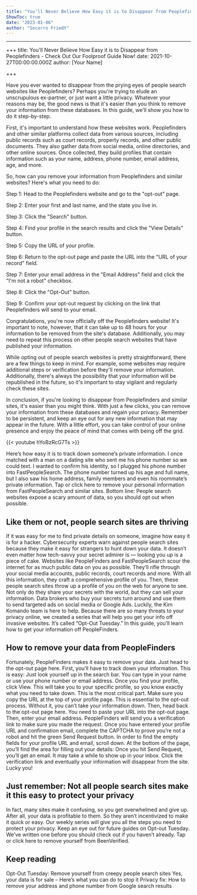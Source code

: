 ```yaml
---
title: "You'll Never Believe How Easy it is to Disappear from Peoplefinders - Check Out Our Foolproof Guide Now!"
ShowToc: true 
date: "2023-01-06"
author: "Socorro Friedt"
---
```

*****
+++ title: You'll Never Believe How Easy it is to Disappear from Peoplefinders - Check Out Our Foolproof Guide Now!
date: 2021-10-27T00:00:00.000Z
author: [Your Name]

+++

Have you ever wanted to disappear from the prying eyes of people search websites like Peoplefinders? Perhaps you're trying to elude an unscrupulous ex-partner, or just want a little privacy. Whatever your reasons may be, the good news is that it's easier than you think to remove your information from these databases. In this guide, we'll show you how to do it step-by-step.

First, it's important to understand how these websites work. Peoplefinders and other similar platforms collect data from various sources, including public records such as court records, property records, and other public documents. They also gather data from social media, online directories, and other online sources. Once collected, they build profiles that contain information such as your name, address, phone number, email address, age, and more.

So, how can you remove your information from Peoplefinders and similar websites? Here's what you need to do:

Step 1: Head to the Peoplefinders website and go to the "opt-out" page.

Step 2: Enter your first and last name, and the state you live in.

Step 3: Click the "Search" button.

Step 4: Find your profile in the search results and click the "View Details" button.

Step 5: Copy the URL of your profile.

Step 6: Return to the opt-out page and paste the URL into the "URL of your record" field.

Step 7: Enter your email address in the "Email Address" field and click the "I'm not a robot" checkbox.

Step 8: Click the "Opt-Out" button.

Step 9: Confirm your opt-out request by clicking on the link that Peoplefinders will send to your email.

Congratulations, you're now officially off the Peoplefinders website! It's important to note, however, that it can take up to 48 hours for your information to be removed from the site's database. Additionally, you may need to repeat this process on other people search websites that have published your information.

While opting out of people search websites is pretty straightforward, there are a few things to keep in mind. For example, some websites may require additional steps or verification before they'll remove your information. Additionally, there's always the possibility that your information will be republished in the future, so it's important to stay vigilant and regularly check these sites.

In conclusion, if you're looking to disappear from Peoplefinders and similar sites, it's easier than you might think. With just a few clicks, you can remove your information from these databases and regain your privacy. Remember to be persistent, and keep an eye out for any new information that may appear in the future. With a little effort, you can take control of your online presence and enjoy the peace of mind that comes with being off the grid.

{{< youtube hYoBzRcG7Ts >}} 



Here’s how easy it is to track down someone’s private information. I once matched with a man on a dating site who sent me his phone number so we could text. I wanted to confirm his identity, so I plugged his phone number into FastPeopleSearch.
The phone number turned up his age and full name, but I also saw his home address, family members and even his roommate’s private information. Tap or click here to remove your personal information from FastPeopleSearch and similar sites. Bottom line: People search websites expose a scary amount of data, so you should opt out when possible. 

 
## Like them or not, people search sites are thriving


If it was easy for me to find private details on someone, imagine how easy it is for a hacker. Cybersecurity experts warn against people search sites because they make it easy for strangers to hunt down your data. It doesn’t even matter how tech-savvy your secret admirer is — looking you up is a piece of cake.
Websites like PeopleFinders and FastPeopleSearch scour the internet for as much public data on you as possible. They’ll rifle through your social media accounts, public records, court records and more. With all this information, they craft a comprehensive profile of you. 
Then, these people search sites throw up a profile of you on the web for anyone to see. Not only do they share your secrets with the world, but they can sell your information. Data brokers who buy your secrets turn around and use them to send targeted ads on social media or Google Ads.
Luckily, the Kim Komando team is here to help. Because there are so many threats to your privacy online, we created a series that will help you get your info off invasive websites. It’s called “Opt-Out Tuesday.” In this guide, you’ll learn how to get your information off PeopleFinders.

 
## How to remove your data from PeopleFinders


Fortunately, PeopleFinders makes it easy to remove your data. Just head to the opt-out page here. 
First, you’ll have to track down your information. This is easy: Just look yourself up in the search bar. You can type in your name or use your phone number or email address.
 Once you find your profile, click View. This will take you to your specific profile, so you know exactly what you need to take down.
This is the most critical part. Make sure you copy the URL at the top of your profile page. This is essential to the opt-out process. Without it, you can’t take your information down.
Then, head back to the opt-out page here. You need to paste your URL into the opt-out page. Then, enter your email address. 
PeopleFinders will send you a verification link to make sure you made the request. Once you have entered your profile URL and confirmation email, complete the CAPTCHA to prove you’re not a robot and hit the green Send Request button.
In order to find the empty fields for your profile URL and email, scroll down. At the bottom of the page, you’ll find the area for filling out your details:
Once you hit Send Request, you’ll get an email. It may take a while to show up in your inbox. Click the verification link and eventually your information will disappear from the site. Lucky you!

 
## Just remember: Not all people search sites make it this easy to protect your privacy


In fact, many sites make it confusing, so you get overwhelmed and give up. After all, your data is profitable to them. So they aren’t incentivized to make it quick or easy.
Our weekly series will give you all the steps you need to protect your privacy. Keep an eye out for future guides on Opt-out Tuesday. We’ve written one before you should check out if you haven’t already. Tap or click here to remove yourself from BeenVerified.

 
## Keep reading


Opt-Out Tuesday: Remove yourself from creepy people search sites
Yes, your data is for sale – Here’s what you can do to stop it
Privacy fix: How to remove your address and phone number from Google search results





